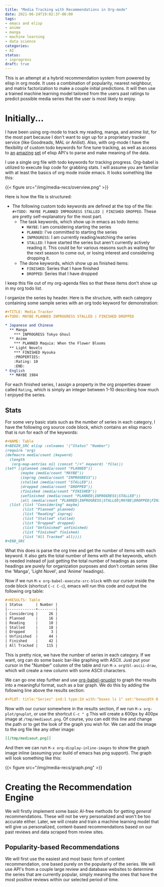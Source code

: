 ```yaml
---
title: "Media Tracking with Recommendations in Org-mode"
date: 2021-06-24T19:02:37-06:00
tags:
- emacs and elisp
- anime
- manga
- machine learning
- data science
categories:
- AI
status:
- inprogress
draft: true
---
```


This is an attempt at a hybrid recommendation system from powered by elisp in org mode. It uses a combination of popularity, nearest neighbour, and matrix factorization to make a couple initial predictions. It will then use a trained machine learning model tailored from the users past ratings to predict possible media series that the user is most likely to enjoy.

# Initially...

I have been using org-mode to track my reading, manga, and anime list, for the most part because I don't want to sign up for a proprietary tracker service (like Goodreads, MAL or Anilist). Also, with org-mode I have the flexibility of custom todo keywords for fine tune tracking, as well as access to [an](https://orgmode.org/worg/dev/org-element-api.html) [amazing](https://orgmode.org/manual/Using-the-Property-API.html) [set](https://orgmode.org/manual/Using-the-Mapping-API.html#Using-the-Mapping-API) of elisp API's to parse and make meaning of the data.

I use a single org file with todo keywords for tracking progress. Org-babel is utilized to execute lisp code for grabbing stats. I will assume you are familiar with at least the basics of org mode inside emacs. It looks something like this:

{{< figure src="/img/media-recs/overview.png" >}}

Here is how the file is structured:

- The following custom todo keywords are defined at the top of the file: `#+TODO: MAYBE PLANNED IMPROGRESS STALLED | FINISHED DROPPED`. These are pretty self-explanatory for the most part.
  - The task keywords, which show up in emacs as todo items:
    - `MAYBE`: I am considering starting the series
    - `PLANNED`: I've committed to starting the series
    - `INPROGRESS`: I am currently reading/watching the series
    - `STALLED`: I have started the series but aren't currently actively reading it. This could be for various reasons such as waiting for the next season to come out, or losing interest and considering dropping it.
  - The done keywords, which show up as finished items:
    - `FINISHED`: Series that I have finished
    - `DROPPED`: Series that I have dropped

I keep this file out of my org-agenda files so that these items don't show up in my org todo list.

I organize the series by header. Here is the structure, with each category containing some sample series with an org todo keyword for demonstration:

```org
#+TITLE: Media Tracker
#+TODO: MAYBE PLANNED INPROGRESS STALLED | FINISHED DROPPED

* Japanese and Chinese
  ** Manga
    *** INPROGRESS Tokyo Ghoul
  ** Anime
    *** PLANNED Maquia: When the Flower Blooms
  ** Light Novels
    *** FINISHED Hyouka
	:PROPERTIES:
	:Rating: 10
	:END:
* English
  ** MAYBE 1984
```

For each finished series, I assign a property in the org properties drawer called `Rating`, which is simply an integer between 1-10 describing how much I enjoyed the series.

## Stats

For some very basic stats such as the number of series in each category, I have the following org source code block, which contains an elisp macro that is run for each of the keywords:

```org
#+NAME: Table
#+BEGIN_SRC elisp :colnames '("Status" "Number")
(require 'org)
(defmacro media/count (keyword)
  (length
   (org-map-entries nil (concat "/+" keyword) 'file)))
(let* ((planned (media/count "PLANNED"))
       (maybe (media/count "MAYBE"))
       (inprog (media/count "INPROGRESS"))
       (stalled (media/count "STALLED"))
       (dropped (media/count "DROPPED"))
       (finished (media/count "FINISHED"))
       (unfinished (media/count "PLANNED|INPROGRESS|STALLED"))
       (all (media/count "PLANNED|INPROGRESS|STALLED|MAYBE|DROPPED|FINISHED")))
  (list (list "Considering" maybe)
        (list "Planned" planned)
        (list "Reading" inprog)
        (list "Stalled" stalled)
        (list "Dropped" dropped)
        (list "Unfinished" unfinished)
        (list "Finished" finished)
        (list "All Tracked" all))))
#+END_SRC
```

What this does is parse the org tree and get the number of items with each keyword. It also gets the total number of items with all the keywords, which is needed instead of just getting the total number of headings as some headings are purely for organization purposes and don't contain series (like the 'Manga', 'Light Novel', and 'Anime' headings).

Now if we run `M-x org-babel-execute-src-block` with our cursor inside the code block (shortcut `C-c C-c`), emacs will run this code and output the following org table:

```org
#+RESULTS: Table
| Status      | Number |
|-------------+--------|
| Considering |     26 |
| Planned     |     16 |
| Reading     |     10 |
| Stalled     |     18 |
| Dropped     |      3 |
| Unfinished  |     44 |
| Finished    |     42 |
| All Tracked |    115 |
```

This is pretty nice, we have the number of series in each category. If we want, org can do some basic bar-like graphing with ASCII. Just put your cursor in the "Number" column of the table and run `M-x orgtbl-ascii-draw`, which will create a new column with some ASCII characters.

We can go one step further and use [org-babel-gnuplot](https://orgmode.org/worg/org-contrib/babel/languages/ob-doc-gnuplot.html) to graph the results into a meaningful format, such as a bar graph. We do this by adding the following line above the results section:

```org
#+PLOT: title:"Series" ind:1 type:2d with:"boxes ls 1" set:"boxwidth 0.5 transparent" set:"style fill solid" set:"style line 1 lc rgbcolor 'gray'" set:"xtics font ',8'" set:"ytics font ',8'" set:"terminal png size 600,400" file:"/tmp/mediaout.png"
```

Now with our cursor somewhere in the results section, if we run `M-x org-plot/gnuplot`, or use the shortcut `C-c " g` This will create a 600px by 400px image at `/tmp/mediaout.png`. Of course, you can edit this line and change the path or to get the look of the graph you wish for. We can add the image to the org file like any other image:

```org
[[/tmp/mediaout.png]]
```

And then we can run `M-x org-display-inline-images` to show the graph image inline (assuming your build of emacs has png support). The graph will look something like this:

{{< figure src="/img/media-recs/graph.png" >}}

# Creating the Recommendation Engine

We will firstly implement some basic AI-free methods for getting *general* recommendations. These will not be very personalized and won't be too accurate either. Later, we will create and train a machine learning model that will give us personalized, content-based recommendations based on our past reviews and data scraped from review sites.

## Popularity-based Recommendations

We will first use the easiest and most basic form of content recommendation, one based purely on the popularity of the series. We will use API's from a couple large review and database websites to determine the series that are currently popular, simply meaning the ones that have the most positive reviews within our selected period of time.

